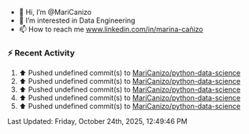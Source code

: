 - 👋 Hi, I’m @MariCanizo
- 👀 I’m interested in Data Engineering
- 📫 How to reach me www.linkedin.com/in/marina-cañizo


### :zap: Recent Activity
<!--RECENT_ACTIVITY:start-->
1. ⬆️ Pushed undefined commit(s) to [MariCanizo/python-data-science](https://github.com/MariCanizo/python-data-science)<br>
2. ⬆️ Pushed undefined commit(s) to [MariCanizo/python-data-science](https://github.com/MariCanizo/python-data-science)<br>
3. ⬆️ Pushed undefined commit(s) to [MariCanizo/python-data-science](https://github.com/MariCanizo/python-data-science)<br>
4. ⬆️ Pushed undefined commit(s) to [MariCanizo/python-data-science](https://github.com/MariCanizo/python-data-science)<br>
5. ⬆️ Pushed undefined commit(s) to [MariCanizo/python-data-science](https://github.com/MariCanizo/python-data-science)<br>
<!--RECENT_ACTIVITY:end-->
<!--RECENT_ACTIVITY:last_update-->
Last Updated: Friday, October 24th, 2025, 12:49:46 PM
<!--RECENT_ACTIVITY:last_update_end-->
